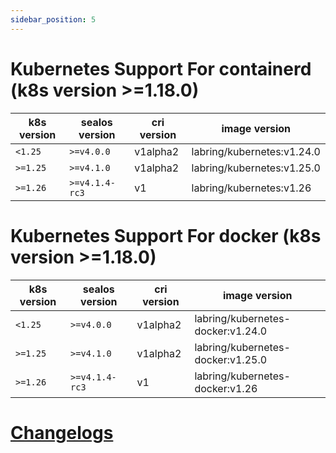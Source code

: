 ```yaml
---
sidebar_position: 5
---
```


# Kubernetes Support For containerd (k8s version >=1.18.0)


| k8s version | sealos version | cri version | image version                                                 |
|-------------|----------------|-------------|---------------------------------------------------------------|
| `<1.25`     | `>=v4.0.0`     | v1alpha2    | labring/kubernetes:v1.24.0                                    |
| `>=1.25`    | `>=v4.1.0`     | v1alpha2    | labring/kubernetes:v1.25.0                                    |
| `>=1.26`    | `>=v4.1.4-rc3` | v1          | labring/kubernetes:v1.26 |

# Kubernetes Support For docker (k8s version >=1.18.0)

| k8s version | sealos version | cri version | image version                                                               |
|-------------|----------------|-------------|-----------------------------------------------------------------------------|
| `<1.25`     | `>=v4.0.0`     | v1alpha2    | labring/kubernetes-docker:v1.24.0                                           |
| `>=1.25`    | `>=v4.1.0`     | v1alpha2    | labring/kubernetes-docker:v1.25.0                                           |
| `>=1.26`    | `>=v4.1.4-rc3` | v1          | labring/kubernetes-docker:v1.26 |


# [Changelogs](https://github.com/labring/sealos/blob/main/CHANGELOG/CHANGELOG.md)

